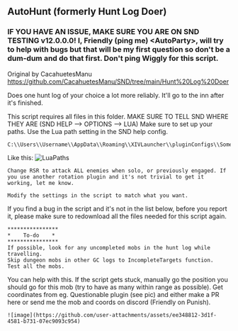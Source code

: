 ## AutoHunt (formerly Hunt Log Doer)

### IF YOU HAVE AN ISSUE, MAKE SURE YOU ARE ON SND TESTING v12.0.0.0! I, Friendly (ping me) &lt;AutoParty&gt;, will try to help with bugs but that will be my first question so don't be a dum-dum and do that first. Don't ping Wiggly for this script.

Original by CacahuetesManu https://github.com/CacahuetesManu/SND/tree/main/Hunt%20Log%20Doer

Does one hunt log of your choice a lot more reliably.
It'll go to the inn after it's finished.

This script requires all files in this folder. MAKE SURE TO TELL SND WHERE THEY ARE (SND HELP --> OPTIONS --> LUA)
Make sure to set up your paths. Use the Lua path setting in the SND help config.

    C:\\Users\\Username\\AppData\\Roaming\\XIVLauncher\\pluginConfigs\\SomethingNeedDoing

Like this: ![LuaPaths](https://github.com/user-attachments/assets/3e31a761-8e70-4d66-867a-b8bf762401d7)

    Change RSR to attack ALL enemies when solo, or previously engaged. If you use another rotation plugin and it's not trivial to get it working, let me know.

    Modify the settings in the script to match what you want.
    
If you find a bug in the script and it's not in the list below, before you report it, please make sure to redownload all the files needed for this script again.

    ****************
    *    To-do    *
    ****************
    If possible, look for any uncompleted mobs in the hunt log while travelling.
    Skip dungeon mobs in other GC logs to IncompleteTargets function.
    Test all the mobs.
You can help with this. If the script gets stuck, manually go the position you should go for this mob (try to have as many within range as possible).
Get coordinates from eg. Questionable plugin (see pic) and either make a PR here or send me the mob and coords on discord (Friendly on Punish).
    
    ![image](https://github.com/user-attachments/assets/ee348812-3d1f-4581-b731-07ec9093c954)

